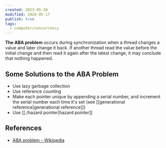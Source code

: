 ```yaml
---
created: 2023-05-30
modified: 2024-05-17
publish: true
tags:
  - computer/concurrency
---
```



**The ABA problem** occurs during synchronization when a thread changes a value and later change it back. If another thread read the value before the initial change and then read it again after the latest change, it may conclude that nothing happened.

## Some Solutions to the ABA Problem
-  Use lazy garbage collection
- Use reference counting
- Make each pointer unique by appending a serial number, and increment the serial number each time it's set (see [[generational reference|generational reference]])
- Use [[./hazard pointer|hazard pointer]]

## References
- [ABA problem - Wikipedia](https://en.wikipedia.org/wiki/ABA_problem)